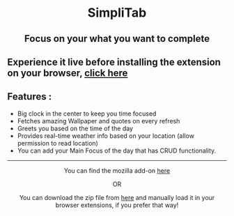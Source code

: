 <h1 align="center" style="font-weight: bold"> SimpliTab </h1>

<h2 align="center">Focus on your what you want to complete</h2>

## Experience it live before installing the extension on your browser, [click here](https://simpli-tab.vercel.app/)

## Features :

- Big clock in the center to keep you time focused
- Fetches amazing Wallpaper and quotes on every refresh
- Greets you based on the time of the day
- Provides real-time weather info based on your location (allow permission to read location)
- You can add your Main Focus of the day that has CRUD functionality.

<hr>

<p align="center">You can find the mozilla add-on <a href="https://addons.mozilla.org/en-US/firefox/addon/simplitab/">here</a></p>


<p align="center">OR</p>

<p align="center">You can download the zip file from <a href="https://addons.mozilla.org/firefox/downloads/file/3950124/simplitab-1.0.1.zip">here</a> and manually load it in your browser extensions, if you prefer that way!</p>
